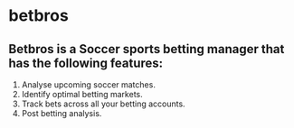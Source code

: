 # betbros

## Betbros is a Soccer sports betting manager that has the following features:

1. Analyse upcoming soccer matches.
2. Identify optimal betting markets.
3. Track bets across all your betting accounts.
4. Post betting analysis.

